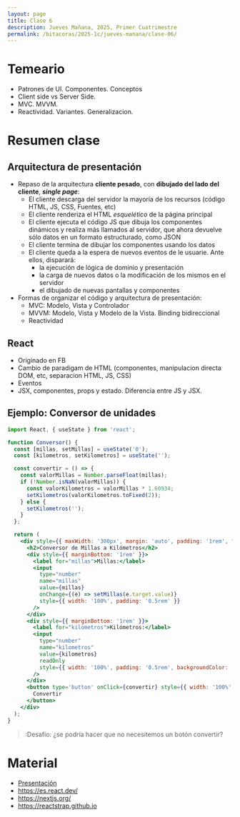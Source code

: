 ```yaml
---
layout: page
title: Clase 6
description: Jueves Mañana, 2025, Primer Cuatrimestre
permalink: /bitacoras/2025-1c/jueves-manana/clase-06/
---
```


# Temeario

 * Patrones de UI. Componentes. Conceptos
 * Client side vs Server Side.
 * MVC. MVVM.
 * Reactividad. Variantes. Generalizacion.

# Resumen clase

## Arquitectura de presentación

  * Repaso de la arquitectura **cliente pesado**, con **dibujado del lado del cliente**, **_single page_**:
    * El cliente descarga del servidor la mayoría de los recursos (código HTML, JS, CSS, Fuentes, etc)
    * El cliente renderiza el HTML _esquelético_ de la página principal
    * El cliente ejecuta el código JS que dibuja los componentes dinámicos y realiza más llamados al servidor, que ahora devuelve sólo datos en un formato estructurado, como JSON
    * El cliente termina de dibujar los componentes usando los datos
    * El cliente queda a la espera de nuevos eventos de le usuarie. Ante ellos, disparará:
      * la ejecución de lógica de dominio y presentación
      * la carga de nuevos datos o la modificación de los mismos en el servidor
      * el dibujado de nuevas pantallas y componentes
  * Formas de organizar el código y arquitectura de presentación:
    * MVC: Modelo, Vista y Controlador
    * MVVM: Modelo, Vista y Modelo de la Vista. Binding bidireccional
    * Reactividad

## React

  * Originado en FB
  * Cambio de paradigam de HTML (componentes, manipulacion directa DOM, etc, separacion HTML, JS, CSS)
  * Eventos
  * JSX, componentes, props y estado. Diferencia entre JS y JSX.

## Ejemplo: Conversor de unidades

```jsx
import React, { useState } from 'react';

function Conversor() {
  const [millas, setMillas] = useState('0');
  const [kilometros, setKilometros] = useState('');

  const convertir = () => {
    const valorMillas = Number.parseFloat(millas);
    if (!Number.isNaN(valorMillas)) {
      const valorKilometros = valorMillas * 1.60934;
      setKilometros(valorKilometros.toFixed(2));
    } else {
      setKilometros('');
    }
  };

  return (
    <div style={{ maxWidth: '300px', margin: 'auto', padding: '1rem', fontFamily: 'sans-serif' }}>
      <h2>Conversor de Millas a Kilómetros</h2>
      <div style={{ marginBottom: '1rem' }}>
        <label for="millas">Millas:</label>
        <input
          type="number"
          name="millas"
          value={millas}
          onChange={(e) => setMillas(e.target.value)}
          style={{ width: '100%', padding: '0.5rem' }}
        />
      </div>
      <div style={{ marginBottom: '1rem' }}>
        <label for="kilometros">Kilómetros:</label>
        <input
          type="number"
          name="kilometros"
          value={kilometros}
          readOnly
          style={{ width: '100%', padding: '0.5rem', backgroundColor: '#f0f0f0' }}
        />
      </div>
      <button type='button' onClick={convertir} style={{ width: '100%', padding: '0.5rem' }}>
        Convertir
      </button>
    </div>
  );
}
```

> :Desafío: ¿se podría hacer que no necesitemos un botón convertir?


# Material


* [Presentación](https://docs.google.com/presentation/d/1yd7Ka-z70T0T4OTkLveB7p6agyDaEyyiZOHBQVlhtuM/edit?slide=id.p#slide=id.p)
* https://es.react.dev/
* https://nextjs.org/
* https://reactstrap.github.io
